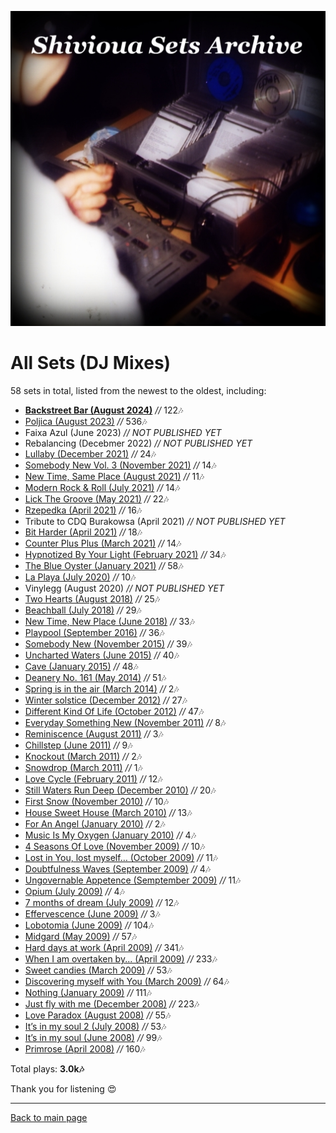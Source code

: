 
![Shivioua - All Sets](./all-sets.jpg)

# All Sets (DJ Mixes)

58 sets in total, listed from the newest to the oldest, including:

* [**Backstreet Bar (August 2024)**](https://shivioua.github.io/progressive-awake/backstreet-bar-august-2024.html) _//_ 122🎶
* [Poljica (August 2023)](https://shivioua.github.io/progressive-awake/poljica-august-2023.html) _//_ 536🎶
* Faixa Azul (June 2023) _// NOT PUBLISHED YET_
* Rebalancing (Decebmer 2022) _// NOT PUBLISHED YET_
* [Lullaby (December 2021)](https://shivioua.github.io/progressive-awake/lullaby-december-2021.html) _//_ 24🎶
* [Somebody New Vol. 3 (November 2021)](https://shivioua.github.io/progressive-awake/somebody-new-vol-3-november-2021.html) _//_ 14🎶
* [New Time, Same Place (August 2021)](https://shivioua.github.io/fresh-dance-music/new-time-same-place-august-2021.html) _//_ 11🎶
* [Modern Rock & Roll (July 2021)](https://shivioua.github.io/quantum-energy/modern-rock-and-roll-july-2021.html) _//_ 14🎶
* [Lick The Groove (May 2021)](https://shivioua.github.io/quantum-energy/lick-the-groove-may-2010.html) _//_ 22🎶
* [Rzepedka (April 2021)](https://shivioua.github.io/fresh-dance-music/rzepedka-april-2021.html) _//_ 16🎶
* Tribute to CDQ Burakowsa (April 2021) _// NOT PUBLISHED YET_
* [Bit Harder (April 2021)](https://shivioua.github.io/progressive-awake/bit-harder-april-2021.html) _//_ 18🎶
* [Counter Plus Plus (March 2021)](https://shivioua.github.io/quantum-energy/counter-plus-plus-march-2021.html) _//_ 14🎶
* [Hypnotized By Your Light (February 2021)](https://shivioua.github.io/progressive-awake/hypnotized-by-your-light-february-2021.html) _//_ 34🎶
* [The Blue Oyster (January 2021)](https://shivioua.github.io/progressive-awake/the-blue-oyster-january-2021.html) _//_ 58🎶
* [La Playa (July 2020)](https://shivioua.github.io/progressive-awake/la-playa-july-2020.html) _//_ 10🎶
* Vinylegg (August 2020) _// NOT PUBLISHED YET_
* [Two Hearts (August 2018)](https://shivioua.github.io/quantum-energy/two-hearts__august-2018.html) _//_ 25🎶
* [Beachball (July 2018)](https://shivioua.github.io/fresh-dance-music/beachball-july-2018.html) _//_ 29🎶
* [New Time, New Place (June 2018)](https://shivioua.github.io/progressive-awake/new-time-new-place-june-2018.html) _//_ 33🎶
* [Playpool (September 2016)](https://shivioua.github.io/progressive-awake/playpool-september-2016.html) _//_ 36🎶
* [Somebody New (November 2015)](https://shivioua.github.io/fresh-dance-music/somebody-new-november-2015.html) _//_ 39🎶
* [Uncharted Waters (June 2015)](https://shivioua.github.io/progressive-awake/uncharted-waters-june-2015.html) _//_ 40🎶
* [Cave (January 2015)](https://shivioua.github.io/fresh-dance-music/cave-january-2015.html) _//_ 48🎶
* [Deanery No. 161 (May 2014)](https://shivioua.github.io/fresh-dance-music/deanery-no-161-may-2014.html) _//_ 51🎶
* [Spring is in the air (March 2014)](https://shivioua.github.io/progressive-awake/spring-is-in-the-air-march-2014.html) _//_ 2🎶
* [Winter solstice (December 2012)](https://shivioua.github.io/quantum-energy/winter-solstice-december-2012.html) _//_ 27🎶
* [Different Kind Of Life (October 2012)](https://shivioua.github.io/progressive-awake/different-kind-of-life-october-2012.html) _//_ 47🎶
* [Everyday Something New (November 2011)](https://shivioua.github.io/quantum-energy/everyday-something-new-november-2011.html) _//_ 8🎶
* [Reminiscence (August 2011)](https://shivioua.github.io/progressive-awake/reminiscence-august-2011.html) _//_ 3🎶
* [Chillstep (June 2011)](https://shivioua.github.io/quantum-energy/chillstep-june-2011.html) _//_ 9🎶
* [Knockout (March 2011)](https://shivioua.github.io/fresh-dance-music/knockout-march-2011.html) _//_ 2🎶
* [Snowdrop (March 2011)](https://shivioua.github.io/progressive-awake/snowdrop-march-2011.html) _//_ 1🎶
* [Love Cycle (February 2011)](https://shivioua.github.io/quantum-energy/love-cycle-february-2011.html) _//_ 12🎶
* [Still Waters Run Deep (December 2010)](https://shivioua.github.io/quantum-energy/still-waters-run-deep-december-2010.html) _//_ 20🎶
* [First Snow (November 2010)](https://shivioua.github.io/progressive-awake/first-snow-november-2010.html) _//_ 10🎶
* [House Sweet House (March 2010)](https://shivioua.github.io/fresh-dance-music/house-sweet-house-march-2010.html) _//_ 13🎶
* [For An Angel (January 2010)](https://shivioua.github.io/fresh-dance-music/for-an-angel-january-2010.html) _//_ 2🎶
* [Music Is My Oxygen (January 2010)](https://shivioua.github.io/progressive-awake/music-is-my-oxygen-january-2010.html) _//_ 4🎶
* [4 Seasons Of Love (November 2009)](https://shivioua.github.io/progressive-awake/4-seasons-of-love-november-2009.html) _//_ 10🎶
* [Lost in You, lost myself… (October 2009)](https://shivioua.github.io/progressive-awake/lost-in-you-lost-myself-october-2009.html) _//_ 11🎶
* [Doubtfulness Waves (September 2009)](https://shivioua.github.io/progressive-awake/doubtfulness-waves-september-2009.html) _//_ 4🎶
* [Ungovernable Appetence (Semptember 2009)](https://shivioua.github.io/progressive-awake/ungovernable-appetence-semptember-2009.html) _//_ 11🎶
* [Opium (July 2009)](https://shivioua.github.io/progressive-awake/opium-july-2009.html) _//_ 4🎶
* [7 months of dream (July 2009)](https://shivioua.github.io/progressive-awake/7-months-of-dream-dont-want-to-wake-up-july-2009.html) _//_ 12🎶
* [Effervescence (June 2009)](https://shivioua.github.io/progressive-awake/effervescence-june-2009.html) _//_ 3🎶
* [Lobotomia (June 2009)](https://shivioua.github.io/progressive-awake/lobotomia-june-2009.html) _//_ 104🎶
* [Midgard (May 2009)](https://shivioua.github.io/progressive-awake/midgard-may-2009.html) _//_ 57🎶
* [Hard days at work (April 2009)](https://shivioua.github.io/progressive-awake/hard-days-at-work-april-2009.html) _//_ 341🎶
* [When I am overtaken by... (April 2009)](https://shivioua.github.io/progressive-awake/when-i-am-overtaken-by-april-2009.html) _//_ 233🎶
* [Sweet candies (March 2009)](https://shivioua.github.io/progressive-awake/sweet-candies-march-2009.html) _//_ 53🎶
* [Discovering myself with You (March 2009)](https://shivioua.github.io/progressive-awake/discovering-myself-with-you-march-2009.html) _//_ 64🎶
* [Nothing (January 2009)](https://shivioua.github.io/progressive-awake/nothing-january-2009.html) _//_ 111🎶
* [Just fly with me (December 2008)](https://shivioua.github.io/progressive-awake/just-fly-with-me-december-2008.html) _//_ 223🎶
* [Love Paradox (August 2008)](https://shivioua.github.io/progressive-awake/love-paradox-august-2008.html) _//_ 55🎶
* [It’s in my soul 2 (July 2008)](https://shivioua.github.io/progressive-awake/its-in-my-soul-2-july-2008.html) _//_ 53🎶
* [It’s in my soul (June 2008)](https://shivioua.github.io/progressive-awake/its-in-my-soul-june-2008.html) _//_ 99🎶
* [Primrose (April 2008)](https://shivioua.github.io/fresh-dance-music/primrose-april-2008.html) _//_ 160🎶

Total plays: **3.0k🎶**

Thank you for listening 😍

----

[Back to main page](https://shivioua.github.io)